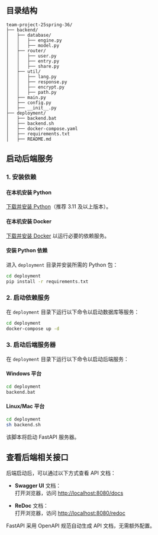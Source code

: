 ## 目录结构

```
team-project-25spring-36/
├── backend/
│   ├── database/
│   │   ├── engine.py
│   │   ├── model.py
│   ├── router/
│   │   ├── user.py
│   │   ├── entry.py
│   │   ├── share.py
│   ├── util/
│   │   ├── lang.py
│   │   ├── response.py
│   │   ├── encrypt.py
│   │   ├── path.py
│   ├── main.py
│   ├── config.py
│   ├── __init__.py
├── deployment/
│   ├── backend.bat
│   ├── backend.sh
│   ├── docker-compose.yaml
│   ├── requirements.txt
│   ├── README.md
```

## 启动后端服务

### 1. 安装依赖

#### 在本机安装 Python
[下载并安装 Python](https://www.python.org/downloads/)（推荐 3.11 及以上版本）。

#### 在本机安装 Docker
[下载并安装 Docker](https://www.docker.com/) 以运行必要的依赖服务。

#### 安装 Python 依赖

进入 `deployment` 目录并安装所需的 Python 包：

```sh
cd deployment
pip install -r requirements.txt
```

### 2. 启动依赖服务

在 `deployment` 目录下运行以下命令以启动数据库等服务：

```sh
cd deployment
docker-compose up -d
```

### 3. 启动后端服务器

在 `deployment` 目录下运行以下命令以启动后端服务：

#### Windows 平台

```sh
cd deployment
backend.bat
```

#### Linux/Mac 平台

```sh
cd deployment
sh backend.sh
```

该脚本将启动 FastAPI 服务器。

## 查看后端相关接口

后端启动后，可以通过以下方式查看 API 文档：

- **Swagger UI** 文档：  
  打开浏览器，访问 [http://localhost:8080/docs](http://localhost:8080/docs)
  
- **ReDoc** 文档：  
  打开浏览器，访问 [http://localhost:8080/redoc](http://localhost:8080/redoc)

FastAPI 采用 OpenAPI 规范自动生成 API 文档，无需额外配置。
